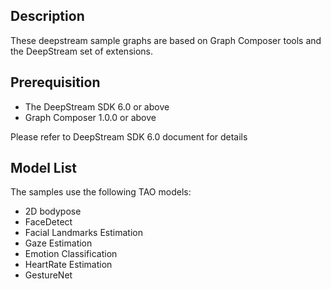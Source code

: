 ## Description
These deepstream sample graphs are based on Graph Composer tools and the DeepStream set of extensions.
 
## Prerequisition
* The DeepStream SDK 6.0 or above
* Graph Composer 1.0.0 or above

Please refer to DeepStream SDK 6.0 document for details

## Model List
The samples use the following TAO models:

* 2D bodypose
* FaceDetect
* Facial Landmarks Estimation
* Gaze Estimation
* Emotion Classification
* HeartRate Estimation
* GestureNet
